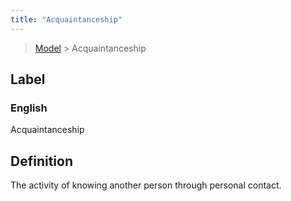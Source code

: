 ```yaml
---
title: "Acquaintanceship"
---
```


> [Model](../../) > Acquaintanceship

## Label

### English
Acquaintanceship


## Definition
The activity of knowing another person through personal contact. 


    
